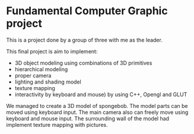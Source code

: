 # Fundamental Computer Graphic project

This is a project done by a group of three with me as the leader.

This final project is aim to implement:
- 3D object modeling using combinations of 3D primitives
- hierarchical modeling
- proper camera
- lighting and shading model
- texture mapping
- interactivity by keyboard and mouse)
by using C++, Opengl and GLUT

We managed to create a 3D model of spongebob. The model parts can be moved using keyboard input. The main camera also can freely move using keyboard and mouse input. The surrounding wall of the model had implement texture mapping with pictures.
